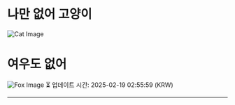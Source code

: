 
# 나만 없어 고양이

![Cat Image](https://cdn2.thecatapi.com/images/132.jpg)

# 여우도 없어
![Fox Image](https://randomfox.ca/images/72.jpg)
⏳ 업데이트 시간: 2025-02-19 02:55:59 (KRW)

---
